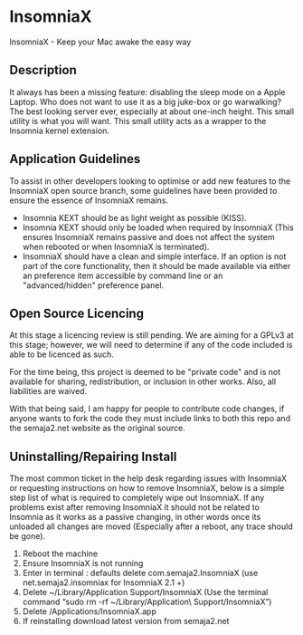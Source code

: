 # InsomniaX
InsomniaX - Keep your Mac awake the easy way

## Description
It always has been a missing feature: disabling the sleep mode on a Apple Laptop. Who does not want to use it as a big juke-box or go warwalking? The best looking server ever, especially at about one-inch height. This small utility is what you will want. This small utility acts as a wrapper to the Insomnia kernel extension.

## Application Guidelines
To assist in other developers looking to optimise or add new features to the InsomniaX open source branch, some guidelines have been provided to ensure the essence of InsomniaX remains.
- Insomnia KEXT should be as light weight as possible (KISS).
- Insomnia KEXT should only be loaded when required by InsomniaX (This ensures InsomniaX remains passive and does not affect the system when rebooted or when InsomniaX is terminated).
- InsomniaX should have a clean and simple interface. If an option is not part of the core functionality, then it should be made available via either an preference item accessible by command line or an "advanced/hidden" preference panel.

## Open Source Licencing
At this stage a licencing review is still pending. We are aiming for a GPLv3 at this stage; however, we will need to determine if any of the code included is able to be licenced as such.

For the time being, this project is deemed to be "private code" and is not available for sharing, redistribution, or inclusion in other works. Also, all liabilities are waived.

With that being said, I am happy for people to contribute code changes, if anyone wants to fork the code they must include links to both this repo and the semaja2.net website as the original source.

## Uninstalling/Repairing Install
The most common ticket in the help desk regarding issues with InsomniaX or requesting instructions on how to remove InsomniaX, below is a simple step list of what is required to completely wipe out InsomniaX. If any problems exist after removing InsomniaX it should not be related to Insomnia as it works as a passive changing, in other words once its unloaded all changes are moved (Especially after a reboot, any trace should be gone).

1. Reboot the machine
2. Ensure InsomniaX is not running
3. Enter in terminal : defaults delete com.semaja2.InsomniaX (use net.semaja2.insomniax for InsomniaX 2.1 +)
4. Delete ~/Library/Application Support/InsomniaX (Use the terminal command “sudo rm -rf ~/Library/Application\ Support/InsomniaX”)
5. Delete /Applications/InsomniaX.app
6. If reinstalling download latest version from semaja2.net
